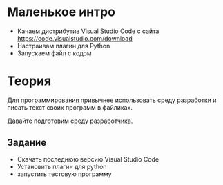 # Маленькое интро
* Качаем дистрибутив Visual Studio Code c сайта https://code.visualstudio.com/download
* Настраивам плагин для Python
* Запускаем файл с кодом


# Теория
Для программирования привычнее использовать среду разработки и писать текст своих программ в файликах. 

Давайте подготовим среду разработчика.  

## Задание 
* Скачать последнюю версию Visual Studio Code
* Установить плагин для python 
* запустить тестовую программу

